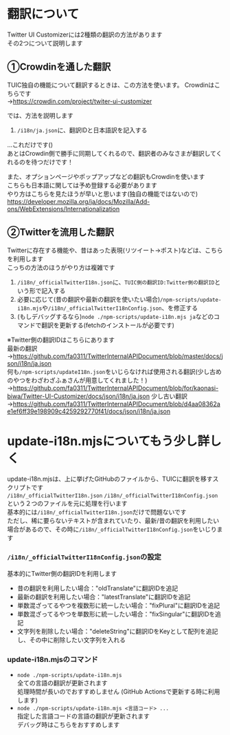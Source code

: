 # 翻訳について

Twitter UI Customizerには2種類の翻訳の方法があります  
その2つについて説明します

## ①Crowdinを通した翻訳

TUIC独自の機能について翻訳するときは、この方法を使います。
Crowdinはこちらです  
→https://crowdin.com/project/twiter-ui-customizer

では、方法を説明します

1. `/i18n/ja.json`に、翻訳IDと日本語訳を記入する

...これだけです()  
あとはCrowdin側で勝手に同期してくれるので、翻訳者のみなさまが翻訳してくれるのを待つだけです！

また、オプションページやポップアップなどの翻訳もCrowdinを使います  
こちらも日本語に関しては予め登録する必要があります  
やり方はこちらを見たほうが早いと思います(独自の機能ではないので)  
https://developer.mozilla.org/ja/docs/Mozilla/Add-ons/WebExtensions/Internationalization

## ②Twitterを流用した翻訳

Twitterに存在する機能や、昔はあった表現(リツイート→ポスト)などは、こちらを利用します  
こっちの方法のほうがやり方は複雑です

1. `/i18n/_officialTwitterI18n.json`に、`TUIC側の翻訳ID:Twitter側の翻訳ID`という形で記入する
2. 必要に応じて(昔の翻訳や最新の翻訳を使いたい場合)`/npm-scripts/update-i18n.mjs`や`/i18n/_officialTwitterI18nConfig.json`、を修正する
3. (もしデバッグするなら)`node ./npm-scripts/update-i18n.mjs ja`などのコマンドで翻訳を更新する(fetchのインストールが必要です)

※Twitter側の翻訳IDはこちらにあります  
最新の翻訳  
→https://github.com/fa0311/TwitterInternalAPIDocument/blob/master/docs/json/i18n/ja.json  
何も`/npm-scripts/updateI18n.json`をいじらなければ使用される翻訳(少し古めのやつをわざわざふぁさんが用意してくれました！)  
→https://github.com/fa0311/TwitterInternalAPIDocument/blob/for/kaonasi-biwa/Twitter-UI-Customizer/docs/json/i18n/ja.json
少し古い翻訳  
→https://github.com/fa0311/TwitterInternalAPIDocument/blob/d4aa08362ae1ef6ff39e198909c4259292770f41/docs/json/i18n/ja.json

# update-i18n.mjsについてもう少し詳しく

update-i18n.mjsは、上に挙げたGitHubのファイルから、TUICに翻訳を移すスクリプトです  
`/i18n/_officialTwitterI18n.json` `/i18n/_officialTwitterI18nConfig.json`という２つのファイルを元に処理を行います  
基本的には`/i18n/_officialTwitterI18n.json`だけで問題ないです  
ただし、稀に要らないテキストが含まれていたり、最新/昔の翻訳を利用したい場合があるので、その時に`/i18n/_officialTwitterI18nConfig.json`をいじります

### `/i18n/_officialTwitterI18nConfig.json`の設定

基本的にTwitter側の翻訳IDを利用します

-   昔の翻訳を利用したい場合："oldTranslate"に翻訳IDを追記
-   最新の翻訳を利用したい場合："latestTranslate"に翻訳IDを追記
-   単数混ざってるやつを複数形に統一したい場合："fixPlural"に翻訳IDを追記
-   単数混ざってるやつを単数形に統一したい場合："fixSingular"に翻訳IDを追記
-   文字列を削除したい場合："deleteString"に翻訳IDをKeyとして配列を追記し、その中に削除したい文字列を入れる

### update-i18n.mjsのコマンド

-   `node ./npm-scripts/update-i18n.mjs`  
    全ての言語の翻訳が更新されます  
    処理時間が長いのでおすすめしません
    (GitHub Actionsで更新する時に利用します)
-   `node ./npm-scripts/update-i18n.mjs <言語コード> ...`  
    指定した言語コードの言語の翻訳が更新されます  
    デバッグ時はこちらをおすすめします
